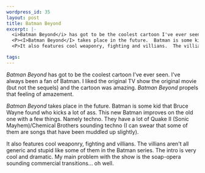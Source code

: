 ```yaml
--- 
wordpress_id: 35
layout: post
title: Batman Beyond
excerpt: |-
  <i>Batman Beyond</i> has got to be the coolest cartoon I've ever seen.  I've always been a fan of Batman.  I liked the original TV show the original movie (but not the sequels) and the cartoon was amazing.  <I>Batman Beyond</I> propels that feeling of amazement.
  <P><I>Batman Beyond</I> takes place in the future.  Batman is some kid that Bruce Wayne found who kicks a lot of ass.  This new Batman improves on the old one with a few things.  Namely techno.  They have a lot of Quake II (Sonic Mayhem)/Chemical Brothers sounding techno (I can swear that some of them are songs that have been muddled up slightly).
  <P>It also features cool weaponry, fighting and villians.  The villians aren't all generic and stupid like some of them in the Batman series.  The intro is very cool and dramatic.  My main problem with the show is the soap-opera sounding commercial transitions... oh well.

tags: 
---
```


<i>Batman Beyond</i> has got to be the coolest cartoon I've ever seen.  I've always been a fan of Batman.  I liked the original TV show the original movie (but not the sequels) and the cartoon was amazing.  <I>Batman Beyond</I> propels that feeling of amazement.
<P><I>Batman Beyond</I> takes place in the future.  Batman is some kid that Bruce Wayne found who kicks a lot of ass.  This new Batman improves on the old one with a few things.  Namely techno.  They have a lot of Quake II (Sonic Mayhem)/Chemical Brothers sounding techno (I can swear that some of them are songs that have been muddled up slightly).
<P>It also features cool weaponry, fighting and villians.  The villians aren't all generic and stupid like some of them in the Batman series.  The intro is very cool and dramatic.  My main problem with the show is the soap-opera sounding commercial transitions... oh well.
